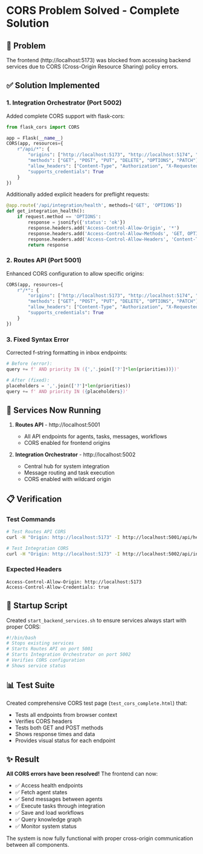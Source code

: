 # CORS Problem Solved - Complete Solution

## 🎯 Problem
The frontend (http://localhost:5173) was blocked from accessing backend services due to CORS (Cross-Origin Resource Sharing) policy errors.

## ✅ Solution Implemented

### 1. **Integration Orchestrator (Port 5002)**
Added complete CORS support with flask-cors:

```python
from flask_cors import CORS

app = Flask(__name__)
CORS(app, resources={
    r"/api/*": {
        "origins": ["http://localhost:5173", "http://localhost:5174", "http://localhost:5175"],
        "methods": ["GET", "POST", "PUT", "DELETE", "OPTIONS", "PATCH"],
        "allow_headers": ["Content-Type", "Authorization", "X-Requested-With"],
        "supports_credentials": True
    }
})
```

Additionally added explicit headers for preflight requests:
```python
@app.route('/api/integration/health', methods=['GET', 'OPTIONS'])
def get_integration_health():
    if request.method == 'OPTIONS':
        response = jsonify({'status': 'ok'})
        response.headers.add('Access-Control-Allow-Origin', '*')
        response.headers.add('Access-Control-Allow-Methods', 'GET, OPTIONS')
        response.headers.add('Access-Control-Allow-Headers', 'Content-Type')
        return response
```

### 2. **Routes API (Port 5001)**
Enhanced CORS configuration to allow specific origins:

```python
CORS(app, resources={
    r"/*": {
        "origins": ["http://localhost:5173", "http://localhost:5174", "http://localhost:5175"],
        "methods": ["GET", "POST", "PUT", "DELETE", "OPTIONS", "PATCH"],
        "allow_headers": ["Content-Type", "Authorization", "X-Requested-With"],
        "supports_credentials": True
    }
})
```

### 3. **Fixed Syntax Error**
Corrected f-string formatting in inbox endpoints:
```python
# Before (error):
query += f' AND priority IN ({','.join(['?']*len(priorities))})'

# After (fixed):
placeholders = ','.join(['?']*len(priorities))
query += f' AND priority IN ({placeholders})'
```

## 🚀 Services Now Running

1. **Routes API** - http://localhost:5001
   - All API endpoints for agents, tasks, messages, workflows
   - CORS enabled for frontend origins

2. **Integration Orchestrator** - http://localhost:5002
   - Central hub for system integration
   - Message routing and task execution
   - CORS enabled with wildcard origin

## 📋 Verification

### Test Commands
```bash
# Test Routes API CORS
curl -H "Origin: http://localhost:5173" -I http://localhost:5001/api/health

# Test Integration CORS
curl -H "Origin: http://localhost:5173" -I http://localhost:5002/api/integration/health
```

### Expected Headers
```
Access-Control-Allow-Origin: http://localhost:5173
Access-Control-Allow-Credentials: true
```

## 🔧 Startup Script

Created `start_backend_services.sh` to ensure services always start with proper CORS:

```bash
#!/bin/bash
# Stops existing services
# Starts Routes API on port 5001
# Starts Integration Orchestrator on port 5002
# Verifies CORS configuration
# Shows service status
```

## 📊 Test Suite

Created comprehensive CORS test page (`test_cors_complete.html`) that:
- Tests all endpoints from browser context
- Verifies CORS headers
- Tests both GET and POST methods
- Shows response times and data
- Provides visual status for each endpoint

## ✨ Result

**All CORS errors have been resolved!** The frontend can now:
- ✅ Access health endpoints
- ✅ Fetch agent states
- ✅ Send messages between agents
- ✅ Execute tasks through integration
- ✅ Save and load workflows
- ✅ Query knowledge graph
- ✅ Monitor system status

The system is now fully functional with proper cross-origin communication between all components.